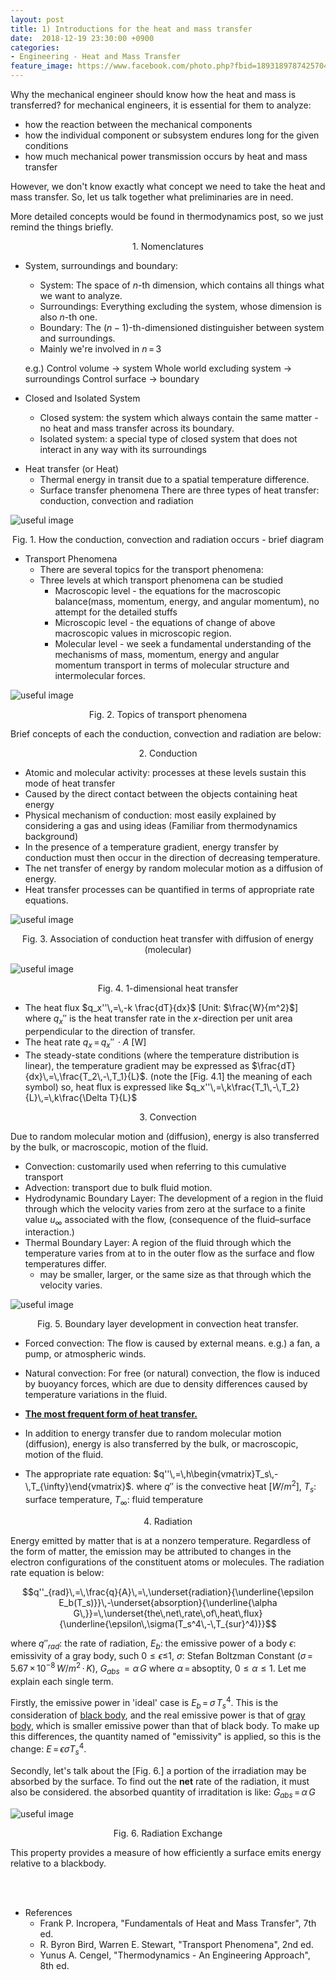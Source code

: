 ```yaml
---
layout: post
title: 1) Introductions for the heat and mass transfer
date:  2018-12-19 23:30:00 +0900
categories:
- Engineering - Heat and Mass Transfer
feature_image: https://www.facebook.com/photo.php?fbid=1893189787425704&set=a.1893187554092594&type=3&theater
---
```


Why the mechanical engineer should know how the heat and mass is transferred? for mechanical engineers, it is essential for them to analyze:

- how the reaction between the mechanical components
- how the individual component or subsystem endures long for the given conditions
- how much mechanical power transmission occurs by heat and mass transfer

However, we don't know exactly what concept we need to take the heat and mass transfer. So, let us talk together what preliminaries are in need.

More detailed concepts would be found in thermodynamics post, so we just remind the things briefly.

<center>1. Nomenclatures</center>

- System, surroundings and boundary:

  - System: The space of $n$-th dimension, which contains all things what we want to analyze.
  - Surroundings: Everything excluding the system, whose dimension is also $n$-th one.
  - Boundary: The $(n-1)$-th-dimensioned distinguisher between system and surroundings.
  - Mainly we're involved in $n\,=\,3$

  e.g.) Control volume $\rightarrow$ system
  Whole world excluding system $\rightarrow$ surroundings
  Control surface $\rightarrow$ boundary

- Closed and Isolated System

  - Closed system: the system which always contain the same matter - no heat and mass transfer across its boundary.
  - Isolated system: a special type of closed system that does not interact in any way with its surroundings

* Heat transfer (or Heat)
  * Thermal energy in transit due to a spatial temperature difference.
  * Surface transfer phenomena
    There are three types of heat transfer: conduction, convection and radiation

![useful image](https://raw.githubusercontent.com/brandonkim12/brandonkim12.github.io/master/assets/thermodynamics_and_heat_transfer/fig_1.JPG)

<center>Fig. 1. How the conduction, convection and radiation occurs - brief diagram</center>

* Transport Phenomena
  * There are several topics for the transport phenomena:
  * Three levels at which transport phenomena can be studied
    * Macroscopic level - the equations for the macroscopic balance(mass, momentum, energy, and angular momentum), no attempt for the detailed stuffs
    * Microscopic level - the equations of change of above macroscopic values in microscopic region.
    * Molecular level - we seek a fundamental understanding of the mechanisms of mass, momentum, energy and angular momentum transport in terms of molecular structure and intermolecular forces.

![useful image](https://raw.githubusercontent.com/brandonkim12/brandonkim12.github.io/master/assets/thermodynamics_and_heat_transfer/fig_2.JPG)

<center>Fig. 2. Topics of transport phenomena</center>

Brief concepts of each the conduction, convection and radiation are below:

<center>2. Conduction</center>

* Atomic and molecular activity: processes at these levels sustain this mode of heat transfer
* Caused by the direct contact between the objects containing heat energy
* Physical mechanism of conduction: most easily explained by considering a gas and using ideas (Familiar from thermodynamics background)
* In the presence of a temperature gradient, energy transfer by conduction must then occur in the direction of decreasing temperature.
* The net transfer of energy by random molecular motion as a diffusion of energy.
* Heat transfer processes can be quantified in terms of appropriate rate equations.

![useful image](https://raw.githubusercontent.com/brandonkim12/brandonkim12.github.io/master/assets/thermodynamics_and_heat_transfer/fig_3.JPG)

<center>Fig. 3. Association of conduction heat transfer with diffusion of energy (molecular)</center>

![useful image](https://raw.githubusercontent.com/brandonkim12/brandonkim12.github.io/master/assets/thermodynamics_and_heat_transfer/fig_4.JPG)

<center>Fig. 4. 1-dimensional heat transfer</center>

* The heat flux $q_x''\,=\,-k \frac{dT}{dx}$ [Unit: $\frac{W}{m^2}$] where $q_x''$ is the heat transfer rate in the $x$-direction per unit area  perpendicular to the direction of transfer.
* The heat rate $q_x\,=\,q_x''\,\cdot A$ [W]
* The steady-state conditions (where the temperature distribution is linear), the temperature gradient may be expressed as $\frac{dT}{dx}\,=\,\frac{T_2\,-\,T_1}{L}$. (note the [Fig. 4.1] the meaning of each symbol)
  so, heat flux is expressed like $q_x''\,=\,k\frac{T_1\,-\,T_2}{L}\,=\,k\frac{\Delta T}{L}$

<center>3. Convection</center>

Due to random molecular motion and (diffusion), energy is also transferred by the bulk, or macroscopic, motion of the fluid.

* Convection:  customarily used when referring to this cumulative transport
* Advection: transport due to bulk fluid motion.
* Hydrodynamic Boundary Layer: The development of a region in the fluid through which the velocity varies from zero at the surface to a finite value $u_{\infty}$ associated with the flow, (consequence of the fluid–surface interaction.)
* Thermal Boundary Layer: A region of the fluid through which the temperature varies from at to in the outer flow as the surface and flow temperatures differ. 
  * may be smaller, larger, or the same size as that through which the velocity varies.

![useful image](https://raw.githubusercontent.com/brandonkim12/brandonkim12.github.io/master/assets/thermodynamics_and_heat_transfer/fig_5.JPG)

<center>Fig. 5. Boundary layer development in
convection heat transfer.</center>

* Forced convection: The flow is caused by external means. e.g.) a fan, a pump, or atmospheric winds.
* Natural convection: For free (or natural) convection, the flow is induced by buoyancy forces, which are due to density differences caused by temperature variations in the fluid.

* <u>**The most frequent form of heat transfer.**</u>

* In addition to energy transfer due to random molecular motion (diffusion), energy is also transferred by the bulk, or macroscopic, motion of the fluid. 

* The appropriate rate equation: $q''\,=\,h\begin{vmatrix}T_s\,-\,T_{\infty}\end{vmatrix}$. where $q''$ is the convective heat [$W/m^2$], $T_s$: surface temperature, $T_{\infty}$: fluid temperature

<center>4. Radiation</center>

Energy emitted by matter that is at a nonzero temperature. Regardless of the form of matter, the emission may be attributed to changes in the electron configurations of the constituent atoms or molecules. The radiation rate equation is below:

$$q''_{rad}\,=\,\frac{q}{A}\,=\,\underset{radiation}{\underline{\epsilon E_b(T_s)}}\,-\underset{absorption}{\underline{\alpha G\,}}=\,\underset{the\,net\,rate\,of\,heat\,flux}{\underline{\epsilon\,\sigma(T_s^4\,-\,T_{sur}^4)}}$$

where $q''_{rad}$: the rate of radiation, $E_b$: the emissive power of a body $\epsilon$: emissivity of a gray body, such $0≤\epsilon≤$1, $\sigma$: Stefan Boltzman Constant $(\sigma\,=\,5.67\,\times\,10^{-8}\,W/m^2\,\cdot\,K)$, $G_{abs}\,=\alpha\,G$ where $\alpha\,=\,$absoptity, $0≤\alpha≤1$. Let me explain each single term.

Firstly, the emissive power in 'ideal' case is $E_b\,=\,\sigma\,T_s^4$. This is the consideration of <u>black body</u>, and the real emissive power is that of <u>gray body</u>, which is smaller emissive power than that of black body. To make up this differences, the quantity named of "emissivity" is applied, so this is the change: $E\,=\,\epsilon \sigma T_s^4$.

Secondly, let's talk about the [Fig. 6.] a portion of the irradiation may be absorbed by the surface. To find out the **net** rate of the radiation, it must also be considered. the absorbed quantity of irraditation is like: $G_{abs}\,=\,\alpha\,G$



![useful image](https://raw.githubusercontent.com/brandonkim12/brandonkim12.github.io/master/assets/thermodynamics_and_heat_transfer/fig_6.JPG)

<center>Fig. 6. Radiation Exchange </center>

This property provides a measure of how efficiently a surface emits energy relative to a blackbody.

<br></br>

- References
  - Frank P. Incropera, "Fundamentals of Heat and Mass Transfer", 7th ed.
  - R. Byron Bird, Warren E. Stewart, "Transport Phenomena", 2nd ed.
  - Yunus A. Cengel, "Thermodynamics - An Engineering Approach", 8th ed.